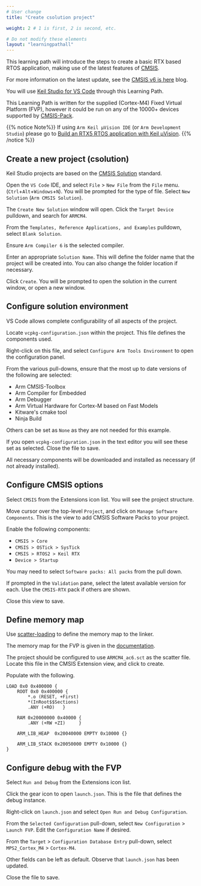 ```yaml
---
# User change
title: "Create csolution project"

weight: 2 # 1 is first, 2 is second, etc.

# Do not modify these elements
layout: "learningpathall"
---
```

This learning path will introduce the steps to create a basic RTX based RTOS application, making use of the latest features of [CMSIS](https://www.keil.arm.com/cmsis).

For more information on the latest update, see the [CMSIS v6 is here](https://community.arm.com/arm-community-blogs/b/tools-software-ides-blog/posts/cmsis-v6-is-here) blog.

You will use [Keil Studio for VS Code](/install-guides/keilstudio_vs) through this Learning Path.

This Learning Path is written for the supplied (Cortex-M4) Fixed Virtual Platform (FVP), however it could be run on any of the 10000+ devices supported by [CMSIS-Pack](https://www.open-cmsis-pack.org/).

{{% notice  Note%}}
If using `Arm Keil μVision IDE` (or `Arm Development Studio`) please go to [Build an RTX5 RTOS application with Keil μVision](/learning-paths/microcontrollers/cmsis_rtx/).
{{% /notice %}}

## Create a new project (csolution)

Keil Studio projects are based on the [CMSIS Solution](https://github.com/Open-CMSIS-Pack/cmsis-toolbox/blob/main/docs/YML-Input-Format.md) standard.

Open the `VS Code` IDE, and select `File` > `New File` from the `File` menu. (`Ctrl`+`Alt`+`Windows`+`N`). You will be prompted for the type of file. Select `New Solution` (`Arm CMSIS Solution`).

The `Create New Solution` window will open. Click the `Target Device` pulldown, and search for `ARMCM4`.

From the `Templates, Reference Applications, and Examples` pulldown, select `Blank Solution`.

Ensure `Arm Compiler 6` is the selected compiler.

Enter an appropriate `Solution Name`. This will define the folder name that the project will be created into. You can also change the folder location if necessary.

Click `Create`. You will be prompted to open the solution in the current window, or open a new window.

## Configure solution environment

VS Code allows complete configurability of all aspects of the project.

Locate `vcpkg-configuration.json` within the project. This file defines the components used.

Right-click on this file, and select `Configure Arm Tools Environment` to open the configuration panel.

From the various pull-downs, ensure that the most up to date versions of the following are selected:

* Arm CMSIS-Toolbox
* Arm Compiler for Embedded
* Arm Debugger
* Arm Virtual Hardware for Cortex-M based on Fast Models
* Kitware's cmake tool
* Ninja Build

Others can be set as `None` as they are not needed for this example.

If you open `vcpkg-configuration.json` in the text editor you will see these set as selected. Close the file to save.

All necessary components will be downloaded and installed as necessary (if not already installed).

## Configure CMSIS options

Select `CMSIS` from the Extensions icon list. You will see the project structure.

Move cursor over the top-level `Project`, and click on `Manage Software Components`. This is the view to add CMSIS Software Packs to your project.

Enable the following components:
* `CMSIS > Core`
* `CMSIS > OSTick > SysTick`
* `CMSIS > RTOS2 > Keil RTX`
* `Device > Startup`

You may need to select `Software packs: All packs` from the pull down.

If prompted in the `Validation` pane, select the latest available version for each. Use the `CMSIS-RTX` pack if others are shown.

Close this view to save.

## Define memory map

Use [scatter-loading](https://developer.arm.com/documentation/101754/latest/armlink-Reference/Scatter-loading-Features/The-scatter-loading-mechanism/Overview-of-scatter-loading) to define the memory map to the linker.

The memory map for the FVP is given in the [documentation](https://developer.arm.com/documentation/100964/latest/Microcontroller-Prototyping-System-2/MPS2---memory-maps/MPS2---memory-map-for-models-without-the-Armv8-M-additions).

The project should be configured to use `ARMCM4_ac6.sct` as the scatter file. Locate this file in the CMSIS Extension view, and click to create.

Populate with the following.

```text
LOAD 0x0 0x400000 {
	ROOT 0x0 0x400000 {
		*.o (RESET, +First)
		*(InRoot$$Sections)
		.ANY (+RO)   }

	RAM 0x20000000 0x40000 {
		.ANY (+RW +ZI)     }

	ARM_LIB_HEAP  0x20040000 EMPTY 0x10000 {}

	ARM_LIB_STACK 0x20050000 EMPTY 0x10000 {}
}
```

## Configure debug with the FVP

Select `Run and Debug` from the Extensions icon list.

Click the gear icon to open `launch.json`. This is the file that defines the debug instance.

Right-click on `launch.json` and select `Open Run and Debug Configuration`.

From the `Selected Configuration` pull-down, select `New Configuration` > `Launch FVP`. Edit the `Configuration Name` if desired.

From the `Target` > `Configuration Database Entry` pull-down, select `MPS2_Cortex_M4` > `Cortex-M4`.

Other fields can be left as default. Observe that `launch.json` has been updated.

Close the file to save.
